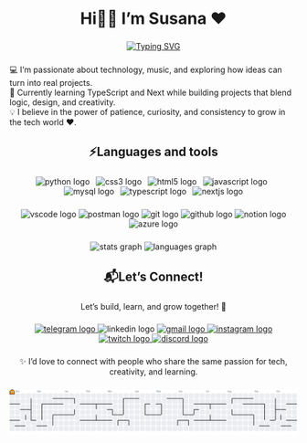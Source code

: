 <h1 align="center">Hi👋🏼 I’m Susana ♥</h1>

###

<p align="center">
<a href="https://git.io/typing-svg"><img src="https://readme-typing-svg.demolab.com?font=Fira+Code&weight=500&size=18&pause=1000&color=FF4694&background=141424&center=true&vCenter=true&width=435&lines=A+developer+in+training+%F0%9F%91%A9%E2%80%8D%F0%9F%92%BB;Strong+desire+to+learn+and+create+%F0%9F%9A%80;Growing+with+patience+%2B+curiosity+%F0%9F%92%A1;Passionate+about+tech+%2B+music+%F0%9F%8E%B6" alt="Typing SVG" /></a>
</p>

###

<p align="left">💻 I’m passionate about technology, music, and exploring how ideas can turn into real projects.<br>🚀 Currently learning TypeScript and Next while building projects that blend logic, design, and creativity.<br>💡 I believe in the power of patience, curiosity, and consistency to grow in the tech world ❤️.</p>

###

<h2 align="center">⚡Languages ​​and tools</h2>

###

<div align="center">
  <img src="https://skillicons.dev/icons?i=py" height="32" alt="python logo"  />
  <img width="3" />
  <img src="https://skillicons.dev/icons?i=css" height="32" alt="css3 logo"  />
  <img width="3" />
  <img src="https://skillicons.dev/icons?i=html" height="32" alt="html5 logo"  />
  <img width="3" />
  <img src="https://skillicons.dev/icons?i=js" height="32" alt="javascript logo"  />
  <img width="3" />
  <img src="https://skillicons.dev/icons?i=mysql" height="32" alt="mysql logo"  />
  <img width="3" />
  <img src="https://skillicons.dev/icons?i=ts" height="32" alt="typescript logo"  />
  <img width="3" />
  <img src="https://cdn.jsdelivr.net/gh/devicons/devicon/icons/nextjs/nextjs-original.svg" height="32" alt="nextjs logo"  />
</div>

###

<div align="center">
  <img src="https://img.shields.io/badge/Visual Studio Code-007ACC?logo=visualstudiocode&logoColor=white&style=for-the-badge" height="25" alt="vscode logo"  />
  
  <img src="https://img.shields.io/badge/Postman-FF6C37?logo=postman&logoColor=black&style=for-the-badge" height="25" alt="postman logo"  />

  <img src="https://img.shields.io/badge/Git-F05032?logo=git&logoColor=white&style=for-the-badge" height="25" alt="git logo"  />
  
  <img src="https://img.shields.io/badge/GitHub-181717?logo=github&logoColor=white&style=for-the-badge" height="25" alt="github logo"  />

  <img src="https://img.shields.io/badge/Notion-000000?logo=notion&logoColor=white&style=for-the-badge" height="25" alt="notion logo"  />
  
  <img src="https://img.shields.io/badge/Microsoft Azure-0078D4?logo=microsoftazure&logoColor=white&style=for-the-badge" height="25" alt="azure logo"  />
  
  
</div>

###


<div align="center">
  <img src="https://github-readme-stats.vercel.app/api?username=Susanagc99&hide_title=false&hide_rank=false&show_icons=true&include_all_commits=true&count_private=true&disable_animations=false&theme=radical&locale=en&hide_border=false" height="180" alt="stats graph"  />
  <img src="https://github-readme-stats.vercel.app/api/top-langs?username=Susanagc99&locale=en&hide_title=false&layout=compact&card_width=320&langs_count=6&theme=radical&hide_border=false" height="180" alt="languages graph"  />
</div>

###

<h2 align="center">📬Let’s Connect!</h2>

###

<p align="center">Let’s build, learn, and grow together! 💌</p>

###

<div align="center">
  <a href="https://t.me/Susanagc99" target="_blank">
    <img src="https://img.shields.io/static/v1?message=Telegram&logo=telegram&label=&color=2CA5E0&logoColor=white&labelColor=&style=for-the-badge" height="32" alt="telegram logo"  />
  </a>
  <img src="https://img.shields.io/static/v1?message=LinkedIn&logo=linkedin&label=&color=0077B5&logoColor=white&labelColor=&style=for-the-badge" height="32" alt="linkedin logo"  />
  <a href="mailto:susigc0304@gmail.com" target="_blank">
    <img src="https://img.shields.io/static/v1?message=Gmail&logo=gmail&label=&color=D14836&logoColor=white&labelColor=&style=for-the-badge" height="32" alt="gmail logo"  />
  </a>
  <a href="https://www.instagram.com/_susanagc_" target="_blank">
    <img src="https://img.shields.io/static/v1?message=Instagram&logo=instagram&label=&color=E4405F&logoColor=white&labelColor=&style=for-the-badge" height="32" alt="instagram logo"  />
  </a>
  <a href="https://www.twitch.tv/Susana_gc99" target="_blank">
    <img src="https://img.shields.io/static/v1?message=Twitch&logo=twitch&label=&color=9146FF&logoColor=white&labelColor=&style=for-the-badge" height="32" alt="twitch logo"  />
  </a>
  <a href="https://discord.com/users/753336983828430918" target="_blank">
    <img src="https://img.shields.io/static/v1?message=Discord&logo=discord&label=&color=7289DA&logoColor=white&labelColor=&style=for-the-badge" height="32" alt="discord logo"  />
  </a>
</div>

###

<p align="center">✨ I’d love to connect with people who share the same passion for tech, creativity, and learning.</p>

###

<picture>
  <source media="(prefers-color-scheme: dark)" srcset="https://raw.githubusercontent.com/Susanagc99/Susanagc99/output/pacman-contribution-graph-dark.svg">
  <source media="(prefers-color-scheme: light)" srcset="https://raw.githubusercontent.com/Susanagc99/Susanagc99/output/pacman-contribution-graph.svg">
  <img alt="pacman contribution graph" src="https://raw.githubusercontent.com/Susanagc99/Susanagc99/output/pacman-contribution-graph.svg">
</picture>

###
